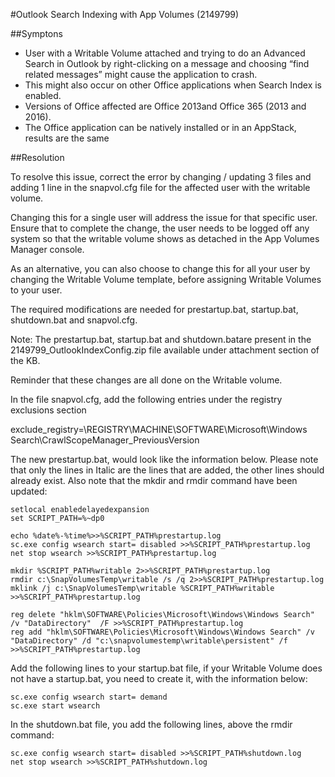 #Outlook Search Indexing with App Volumes (2149799)

##Symptons

* User with a Writable Volume attached and trying to do an Advanced Search in Outlook by right-clicking on a message and choosing “find related messages” might cause the application to crash. 
* This might also occur on other Office applications when Search Index is enabled.
* Versions of Office affected are Office 2013and Office 365 (2013 and 2016).
* The Office application can be natively installed or in an AppStack, results are the same


##Resolution

To resolve this issue, correct the error  by changing / updating 3 files and adding 1 line in the snapvol.cfg file for the affected user with the writable volume. 

Changing this for a single user will address the issue for that specific user. Ensure that to complete the change, the user needs to be logged off any system so that the writable volume shows as detached in the App Volumes Manager console.

As an alternative, you can also choose to change this for all your user by changing the Writable Volume template, before assigning Writable Volumes to your user.

The required modifications are needed for prestartup.bat, startup.bat, shutdown.bat and snapvol.cfg.

Note: The prestartup.bat, startup.bat and shutdown.batare present in the 2149799_OutlookIndexConfig.zip file available under attachment section of the KB.

Reminder that these changes are all done on the Writable volume.

In the file snapvol.cfg, add the following entries under the registry exclusions section

exclude_registry=\REGISTRY\MACHINE\SOFTWARE\Microsoft\Windows Search\CrawlScopeManager_PreviousVersion

The new prestartup.bat, would look like the information below. Please note that only the lines in Italic are the lines that are added, the other lines should already exist. Also note that the mkdir and rmdir command have been updated:

```
setlocal enabledelayedexpansion
set SCRIPT_PATH=%~dp0

echo %date%-%time%>>%SCRIPT_PATH%prestartup.log
sc.exe config wsearch start= disabled >>%SCRIPT_PATH%prestartup.log
net stop wsearch >>%SCRIPT_PATH%prestartup.log

mkdir %SCRIPT_PATH%writable 2>>%SCRIPT_PATH%prestartup.log
rmdir c:\SnapVolumesTemp\writable /s /q 2>>%SCRIPT_PATH%prestartup.log
mklink /j c:\SnapVolumesTemp\writable %SCRIPT_PATH%writable >>%SCRIPT_PATH%prestartup.log

reg delete "hklm\SOFTWARE\Policies\Microsoft\Windows\Windows Search" /v "DataDirectory"  /F >>%SCRIPT_PATH%prestartup.log
reg add "hklm\SOFTWARE\Policies\Microsoft\Windows\Windows Search" /v "DataDirectory" /d "c:\snapvolumestemp\writable\persistent" /f >>%SCRIPT_PATH%prestartup.log
```

Add the following lines to your startup.bat file, if your Writable Volume does not have a startup.bat, you need to create it, with the information below:

```
sc.exe config wsearch start= demand
sc.exe start wsearch
```

In the shutdown.bat file, you add the following lines, above the rmdir command:

```
sc.exe config wsearch start= disabled >>%SCRIPT_PATH%shutdown.log
net stop wsearch >>%SCRIPT_PATH%shutdown.log
```